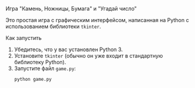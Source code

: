 Игра "Камень, Ножницы, Бумага" и "Угадай число"

Это простая игра с графическим интерфейсом, написанная на Python с использованием библиотеки `tkinter`.

Как запустить
1. Убедитесь, что у вас установлен Python 3.
2. Установите `tkinter` (обычно он уже входит в стандартную библиотеку Python).
3. Запустите файл `game.py`:
   ```bash
   python game.py